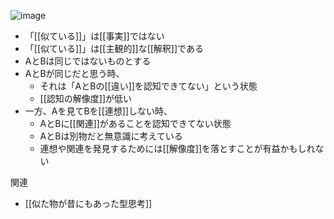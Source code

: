 
![image](https://gyazo.com/0ec5c85cbe608c0f6162c54d40dd3292/thumb/1000)
- 「[[似ている]]」は[[事実]]ではない
- 「[[似ている]]」は[[主観的]]な[[解釈]]である
- AとBは同じではないものとする
- AとBが同じだと思う時、
    - それは「AとBの[[違い]]を認知できてない」という状態
    - [[認知の解像度]]が低い
- 一方、Aを見てBを[[連想]]しない時、
    - AとBに[[関連]]があることを認知できてない状態
    - AとBは別物だと無意識に考えている
    - 連想や関連を発見するためには[[解像度]]を落とすことが有益かもしれない

関連
- [[似た物が昔にもあった型思考]]
